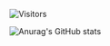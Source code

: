 ![Visitors](https://api.visitorbadge.io/api/visitors?path=krsambhav&countColor=%23263759)


![Anurag's GitHub stats](https://github-readme-stats.vercel.app/api?username=krsambhav&show_icons=true&theme=onedark)
